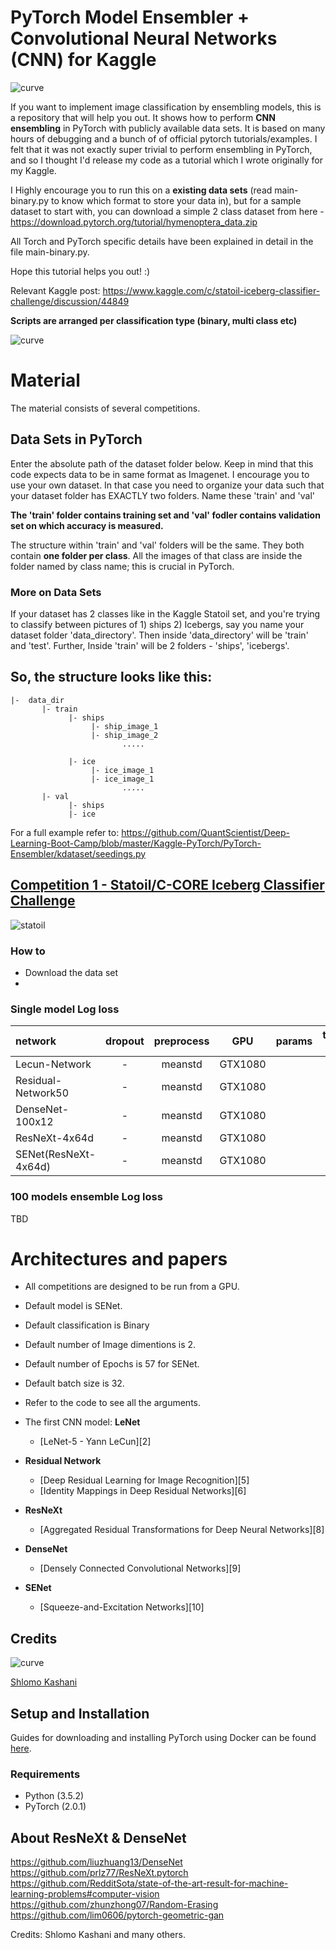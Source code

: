 

# PyTorch Model Ensembler + Convolutional Neural Networks (CNN) for Kaggle

![curve](logo.png)

If you want to implement image classification by ensembling models, this is a repository that will help you out. It shows how to perform **CNN ensembling** in PyTorch with publicly available data sets. It is based on many hours of debugging and a bunch of of official pytorch tutorials/examples. I felt that it was not exactly super trivial to perform ensembling in PyTorch, and so I thought I'd release my code as a tutorial which I wrote originally for my Kaggle.

I Highly encourage you to run this on a **existing data sets** (read main-binary.py to know which format to store your data in), but for a sample dataset to start with, you can download a simple 2 class dataset from here - https://download.pytorch.org/tutorial/hymenoptera_data.zip

All Torch and PyTorch specific details have been explained in detail in the file main-binary.py.

Hope this tutorial helps you out! :)

Relevant Kaggle post: https://www.kaggle.com/c/statoil-iceberg-classifier-challenge/discussion/44849
    
**Scripts are arranged per classification type (binary, multi class etc)** 

![curve](curve.png)


# Material
The material consists of several competitions.

## Data Sets in PyTorch 
Enter the absolute path of the dataset folder below. Keep in mind that this code expects data to be in same format as Imagenet. I encourage you to use your own dataset. In that case you need to organize your data such that your dataset folder has EXACTLY two folders. Name these 'train' and 'val'

**The 'train' folder contains training set and 'val' fodler contains validation set on which accuracy is measured.**  

The structure within 'train' and 'val' folders will be the same. They both contain **one folder per class**. All the images of that class are inside the folder named by class name; this is crucial in PyTorch. 

### More on Data Sets
If your dataset has 2 classes like in the Kaggle Statoil set, and you're trying to classify between pictures of 1) ships 2) Icebergs, 
say you name your dataset folder 'data_directory'. Then inside 'data_directory' will be 'train' and 'test'. Further, Inside 'train' will be 2 folders - 'ships', 'icebergs'. 

## So, the structure looks like this: 

```
|-  data_dir
       |- train 
             |- ships
                  |- ship_image_1
                  |- ship_image_2
                         .....

             |- ice
                  |- ice_image_1
                  |- ice_image_1
                         .....
       |- val
             |- ships
             |- ice
```

For a full example refer to: https://github.com/QuantScientist/Deep-Learning-Boot-Camp/blob/master/Kaggle-PyTorch/PyTorch-Ensembler/kdataset/seedings.py 


## [Competition 1 -  Statoil/C-CORE Iceberg Classifier Challenge]( https://www.kaggle.com/c/statoil-iceberg-classifier-challenge)
![statoil](statoil.png)

### How to
- Download the data set
-

### Single model Log loss 

| network               | dropout | preprocess | GPU       | params  | training time | Loss   |
|:----------------------|:-------:|:----------:|:---------:|:-------:|:-------------:|:------:|
| Lecun-Network         |    -    |   meanstd  | GTX1080  |          |         |        |
| Residual-Network50    |    -    |   meanstd  | GTX1080  |          |    |        |
| DenseNet-100x12       |    -    |   meanstd  | GTX1080  |          |    |        |
| ResNeXt-4x64d         |    -    |   meanstd  | GTX1080  |          |    |        |
| SENet(ResNeXt-4x64d)  |    -    |   meanstd  | GTX1080  |          |  -            |   -    |


### 100 models **ensemble** Log loss 
TBD


# Architectures and papers

- All competitions are designed to be run from a GPU.
- Default model is SENet.
- Default classification is Binary 
- Default number of Image dimentions is 2.   
- Default number of Epochs is 57 for SENet.
- Default batch size is 32. 
- Refer to the code to see all the arguments.   


- The first CNN model: **LeNet**    
    - [LeNet-5 - Yann LeCun][2]
- **Residual Network**
    -  [Deep Residual Learning for Image Recognition][5]
    -  [Identity Mappings in Deep Residual Networks][6]
-  **ResNeXt**  
    -  [Aggregated Residual Transformations for Deep Neural Networks][8]
-  **DenseNet**
    -  [Densely Connected Convolutional Networks][9]
-  **SENet**
    - [Squeeze-and-Excitation Networks][10]  


## Credits

![curve](pytorch-ensembler.png)

[Shlomo Kashani](https://github.com/QuantScientist/Deep-Learning-Boot-Camp/) 


## Setup and Installation

Guides for downloading and installing PyTorch using Docker can be found [here](https://github.com/QuantScientist/Deep-Learning-Boot-Camp/tree/master/docker).

### Requirements

- Python (3.5.2)
- PyTorch (2.0.1)


## About ResNeXt & DenseNet

https://github.com/liuzhuang13/DenseNet
https://github.com/prlz77/ResNeXt.pytorch
https://github.com/RedditSota/state-of-the-art-result-for-machine-learning-problems#computer-vision
https://github.com/zhunzhong07/Random-Erasing
https://github.com/lim0606/pytorch-geometric-gan
  
  
Credits: Shlomo Kashani and many others. 
